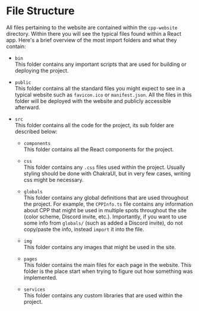 # File Structure

All files pertaining to the website are contained within the `cpp-website` directory. Within there you will see the typical files found within a React app. Here's a brief overview of the most import folders and what they contain:

* `bin`  
    This folder contains any important scripts that are used for building or deploying the project.

* `public`  
    This folder contains all the standard files you might expect to see in a typical website such as `favicon.ico` or `manifest.json`. All the files in this folder will be deployed with the website and publicly accessible afterward.

* `src`  
    This folder contains all the code for the project, its sub folder are described below:

    * `components`  
        This folder contains all the React components for the project.

    * `css`  
        This folder contains any `.css` files used within the project. Usually styling should be done with ChakraUI, but in very few cases, writing css might be necessary.

    * `globals`  
        This folder contains any global definitions that are used throughout the project. For example, the `CPPInfo.ts` file contains any information about CPP that might be used in multiple spots throughout the site (color scheme, Discord invite, etc.). Importantly, if you want to use some info from `globals/` (such as added a Discord invite), do not copy/paste the info, instead `import` it into the file.

    * `img`  
        This folder contains any images that might be used in the site.

    * `pages`  
        This folder contains the main files for each page in the website. This folder is the place start when trying to figure out how something was implemented. 

    * `services`  
        This folder contains any custom libraries that are used within the project.

